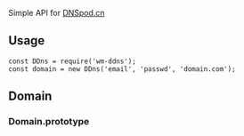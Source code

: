 Simple API for [DNSpod.cn]()

## Usage

```
const DDns = require('wm-ddns');
const domain = new DDns('email', 'passwd', 'domain.com');
```
## Domain



### Domain.prototype
